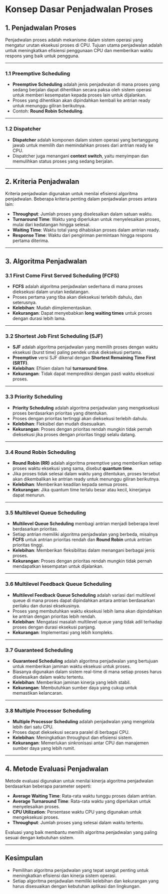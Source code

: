 # Konsep Dasar Penjadwalan Proses

## 1. Penjadwalan Proses
Penjadwalan proses adalah mekanisme dalam sistem operasi yang mengatur urutan eksekusi proses di CPU. Tujuan utama penjadwalan adalah untuk meningkatkan efisiensi penggunaan CPU dan memberikan waktu respons yang baik untuk pengguna.

---

### 1.1 Preemptive Scheduling
- **Preemptive Scheduling** adalah jenis penjadwalan di mana proses yang sedang berjalan dapat dihentikan secara paksa oleh sistem operasi untuk memberi kesempatan kepada proses lain untuk dijalankan.
- Proses yang dihentikan akan dipindahkan kembali ke antrian ready untuk menunggu giliran berikutnya.
- Contoh: **Round Robin Scheduling**.

---

### 1.2 Dispatcher
- **Dispatcher** adalah komponen dalam sistem operasi yang bertanggung jawab untuk memilih dan memindahkan proses dari antrian ready ke CPU.
- Dispatcher juga menangani **context switch**, yaitu menyimpan dan memulihkan status proses yang sedang berjalan.

---

## 2. Kriteria Penjadwalan
Kriteria penjadwalan digunakan untuk menilai efisiensi algoritma penjadwalan. Beberapa kriteria penting dalam penjadwalan proses antara lain:
- **Throughput**: Jumlah proses yang diselesaikan dalam satuan waktu.
- **Turnaround Time**: Waktu yang diperlukan untuk menyelesaikan proses, mulai dari kedatangan hingga selesai.
- **Waiting Time**: Waktu total yang dihabiskan proses dalam antrian ready.
- **Response Time**: Waktu dari pengiriman permintaan hingga respons pertama diterima.

---

## 3. Algoritma Penjadwalan

### 3.1 First Come First Served Scheduling (FCFS)
- **FCFS** adalah algoritma penjadwalan sederhana di mana proses dieksekusi dalam urutan kedatangan.
- Proses pertama yang tiba akan dieksekusi terlebih dahulu, dan seterusnya.
- **Kelebihan**: Mudah diimplementasikan.
- **Kekurangan**: Dapat menyebabkan **long waiting times** untuk proses dengan durasi lebih lama.

---

### 3.2 Shortest Job First Scheduling (SJF)
- **SJF** adalah algoritma penjadwalan yang memilih proses dengan waktu eksekusi (burst time) paling pendek untuk dieksekusi pertama.
- **Preemptive** versi SJF dikenal dengan **Shortest Remaining Time First (SRTF)**.
- **Kelebihan**: Efisien dalam hal **turnaround time**.
- **Kekurangan**: Tidak dapat memprediksi dengan pasti waktu eksekusi proses.

---

### 3.3 Priority Scheduling
- **Priority Scheduling** adalah algoritma penjadwalan yang mengeksekusi proses berdasarkan prioritas yang ditentukan.
- Proses dengan prioritas tertinggi akan dieksekusi terlebih dahulu.
- **Kelebihan**: Fleksibel dan mudah disesuaikan.
- **Kekurangan**: Proses dengan prioritas rendah mungkin tidak pernah dieksekusi jika proses dengan prioritas tinggi selalu datang.

---

### 3.4 Round Robin Scheduling
- **Round Robin (RR)** adalah algoritma preemptive yang memberikan setiap proses waktu eksekusi yang sama, disebut **quantum time**.
- Jika proses tidak selesai dalam waktu yang ditentukan, proses tersebut akan dikembalikan ke antrian ready untuk menunggu giliran berikutnya.
- **Kelebihan**: Memberikan keadilan kepada semua proses.
- **Kekurangan**: Jika quantum time terlalu besar atau kecil, kinerjanya dapat menurun.

---

### 3.5 Multilevel Queue Scheduling
- **Multilevel Queue Scheduling** membagi antrian menjadi beberapa level berdasarkan prioritas.
- Setiap antrian memiliki algoritma penjadwalan yang berbeda, misalnya **FCFS** untuk antrian prioritas rendah dan **Round Robin** untuk antrian prioritas tinggi.
- **Kelebihan**: Memberikan fleksibilitas dalam menangani berbagai jenis proses.
- **Kekurangan**: Proses dengan prioritas rendah mungkin tidak pernah mendapatkan kesempatan untuk dijalankan.

---

### 3.6 Multilevel Feedback Queue Scheduling
- **Multilevel Feedback Queue Scheduling** adalah variasi dari multilevel queue di mana proses dapat dipindahkan antara antrian berdasarkan perilaku dan durasi eksekusinya.
- Proses yang membutuhkan waktu eksekusi lebih lama akan dipindahkan ke antrian dengan prioritas lebih rendah.
- **Kelebihan**: Mengatasi masalah multilevel queue yang tidak adil terhadap proses dengan durasi eksekusi panjang.
- **Kekurangan**: Implementasi yang lebih kompleks.

---

### 3.7 Guaranteed Scheduling
- **Guaranteed Scheduling** adalah algoritma penjadwalan yang bertujuan untuk memberikan jaminan waktu eksekusi untuk proses.
- Biasanya digunakan dalam sistem real-time di mana setiap proses harus diselesaikan dalam waktu tertentu.
- **Kelebihan**: Memberikan jaminan kinerja yang lebih stabil.
- **Kekurangan**: Membutuhkan sumber daya yang cukup untuk memastikan kelancaran.

---

### 3.8 Multiple Processor Scheduling
- **Multiple Processor Scheduling** adalah penjadwalan yang mengelola lebih dari satu CPU.
- Proses dapat dieksekusi secara paralel di berbagai CPU.
- **Kelebihan**: Meningkatkan throughput dan efisiensi sistem.
- **Kekurangan**: Memerlukan sinkronisasi antar CPU dan manajemen sumber daya yang lebih rumit.

---

## 4. Metode Evaluasi Penjadwalan
Metode evaluasi digunakan untuk menilai kinerja algoritma penjadwalan berdasarkan beberapa parameter seperti:
- **Average Waiting Time**: Rata-rata waktu tunggu proses dalam antrian.
- **Average Turnaround Time**: Rata-rata waktu yang diperlukan untuk menyelesaikan proses.
- **CPU Utilization**: Persentase waktu CPU yang digunakan untuk mengeksekusi proses.
- **Throughput**: Jumlah proses yang selesai dalam waktu tertentu.

Evaluasi yang baik membantu memilih algoritma penjadwalan yang paling sesuai dengan kebutuhan sistem.

---

## Kesimpulan
- Pemilihan algoritma penjadwalan yang tepat sangat penting untuk meningkatkan efisiensi dan kinerja sistem operasi.
- Setiap algoritma penjadwalan memiliki kelebihan dan kekurangan yang harus disesuaikan dengan kebutuhan aplikasi dan lingkungan.

